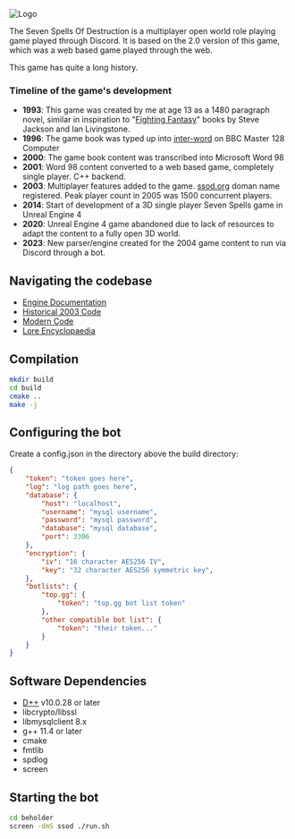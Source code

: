  ![Logo](https://github.com/brainboxdotcc/ssod/blob/main/resource/app_logo.png)

The Seven Spells Of Destruction is a multiplayer open world role playing game played through Discord. It is based on the 2.0 version of this game, which was a web based game played through the web.

This game has quite a long history.

### Timeline of the game's development

* __1993__: This game was created by me at age 13 as a 1480 paragraph novel, similar in inspiration to "[Fighting Fantasy](https://en.wikipedia.org/wiki/Fighting_Fantasy)" books by Steve Jackson and Ian Livingstone.
* __1996__: The game book was typed up into [inter-word](https://en.wikipedia.org/wiki/Wordwise#InterWord) on BBC Master 128 Computer
* __2000__: The game book content was transcribed into Microsoft Word 98
* __2001__: Word 98 content converted to a web based game, completely single player. C++ backend. 
* __2003__: Multiplayer features added to the game. [ssod.org](ssod.org) doman name registered. Peak player count in 2005 was 1500 concurrent players.
* __2014__: Start of development of a 3D single player Seven Spells game in Unreal Engine 4
* __2020__: Unreal Engine 4 game abandoned due to lack of resources to adapt the content to a fully open 3D world.
* __2023__: New parser/engine created for the 2004 game content to run via Discord through a bot.

## Navigating the codebase

* [Engine Documentation](docs)
* [Historical 2003 Code](old)
* [Modern Code](src)
* [Lore Encyclopaedia](resource/lore)

## Compilation

```bash
mkdir build
cd build
cmake ..
make -j
```

## Configuring the bot

Create a config.json in the directory above the build directory:

```json
{
	"token": "token goes here", 
	"log": "log path goes here",
	"database": {
		"host": "localhost",
		"username": "mysql username",
		"password": "mysql password",
		"database": "mysql database",
		"port": 3306
	},
	"encryption": {
		"iv": "16 character AES256 IV",
		"key": "32 character AES256 symmetric key",
	},
	"botlists": {
		"top.gg": {
			"token": "top.gg bot list token"
		},
		"other compatible bot list": {
			"token": "their token..."
		}
	}
}

```

## Software Dependencies

* [D++](https://github.com/brainboxdotcc/dpp) v10.0.28 or later
* libcrypto/libssl
* libmysqlclient 8.x
* g++ 11.4 or later
* cmake
* fmtlib
* spdlog
* screen

## Starting the bot

```bash
cd beholder
screen -dmS ssod ./run.sh
```
